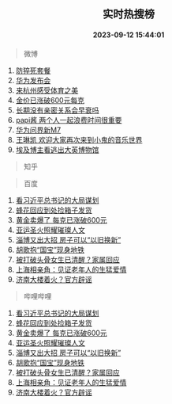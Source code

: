 <div align="center"><h2>实时热搜榜</h2><h4>2023-09-12 15:44:01</h4></div>

> 微博  

1. [防猝死套餐](https://s.weibo.com/weibo?q=%E9%98%B2%E7%8C%9D%E6%AD%BB%E5%A5%97%E9%A4%90&t=31&band_rank=1&Refer=top)<br />
2. [华为发布会](https://s.weibo.com/weibo?q=%E5%8D%8E%E4%B8%BA%E5%8F%91%E5%B8%83%E4%BC%9A&t=31&band_rank=2&Refer=top)<br />
3. [来杭州感受体育之美](https://s.weibo.com/weibo?q=%23%E6%9D%A5%E6%9D%AD%E5%B7%9E%E6%84%9F%E5%8F%97%E4%BD%93%E8%82%B2%E4%B9%8B%E7%BE%8E%23&t=31&band_rank=3&Refer=top)<br />
4. [金价已涨破600元每克](https://s.weibo.com/weibo?q=%23%E9%87%91%E4%BB%B7%E5%B7%B2%E6%B6%A8%E7%A0%B4600%E5%85%83%E6%AF%8F%E5%85%8B%23&t=31&band_rank=4&Refer=top)<br />
5. [长期没有亲密关系会早衰吗](https://s.weibo.com/weibo?q=%E9%95%BF%E6%9C%9F%E6%B2%A1%E6%9C%89%E4%BA%B2%E5%AF%86%E5%85%B3%E7%B3%BB%E4%BC%9A%E6%97%A9%E8%A1%B0%E5%90%97&t=31&band_rank=5&Refer=top)<br />
6. [papi酱 两个人一起浪费时间很重要](https://s.weibo.com/weibo?q=papi%E9%85%B1%20%E4%B8%A4%E4%B8%AA%E4%BA%BA%E4%B8%80%E8%B5%B7%E6%B5%AA%E8%B4%B9%E6%97%B6%E9%97%B4%E5%BE%88%E9%87%8D%E8%A6%81&t=31&band_rank=6&Refer=top)<br />
7. [华为问界新M7](https://s.weibo.com/weibo?q=%E5%8D%8E%E4%B8%BA%E9%97%AE%E7%95%8C%E6%96%B0M7&t=31&band_rank=7&Refer=top)<br />
8. [王琳凯 欢迎大家再次来到小鬼的音乐世界](https://s.weibo.com/weibo?q=%E7%8E%8B%E7%90%B3%E5%87%AF%20%E6%AC%A2%E8%BF%8E%E5%A4%A7%E5%AE%B6%E5%86%8D%E6%AC%A1%E6%9D%A5%E5%88%B0%E5%B0%8F%E9%AC%BC%E7%9A%84%E9%9F%B3%E4%B9%90%E4%B8%96%E7%95%8C&t=31&band_rank=8&Refer=top)<br />
9. [埃及博主看逃出大英博物馆](https://s.weibo.com/weibo?q=%E5%9F%83%E5%8F%8A%E5%8D%9A%E4%B8%BB%E7%9C%8B%E9%80%83%E5%87%BA%E5%A4%A7%E8%8B%B1%E5%8D%9A%E7%89%A9%E9%A6%86&t=31&band_rank=9&Refer=top)<br />

> 知乎  


> 百度  

1. [看习近平总书记的大局谋划](https://www.baidu.com/s?wd=%E7%9C%8B%E4%B9%A0%E8%BF%91%E5%B9%B3%E6%80%BB%E4%B9%A6%E8%AE%B0%E7%9A%84%E5%A4%A7%E5%B1%80%E8%B0%8B%E5%88%92&sa=fyb_news&rsv_dl=fyb_news)<br />
2. [蜂花回应到处捡箱子发货](https://www.baidu.com/s?wd=%E8%9C%82%E8%8A%B1%E5%9B%9E%E5%BA%94%E5%88%B0%E5%A4%84%E6%8D%A1%E7%AE%B1%E5%AD%90%E5%8F%91%E8%B4%A7&sa=fyb_news&rsv_dl=fyb_news)<br />
3. [黄金卖爆了 每克已涨破600元](https://www.baidu.com/s?wd=%E9%BB%84%E9%87%91%E5%8D%96%E7%88%86%E4%BA%86+%E6%AF%8F%E5%85%8B%E5%B7%B2%E6%B6%A8%E7%A0%B4600%E5%85%83&sa=fyb_news&rsv_dl=fyb_news)<br />
4. [亚运圣火照耀璀璨人文](https://www.baidu.com/s?wd=%E4%BA%9A%E8%BF%90%E5%9C%A3%E7%81%AB%E7%85%A7%E8%80%80%E7%92%80%E7%92%A8%E4%BA%BA%E6%96%87&sa=fyb_news&rsv_dl=fyb_news)<br />
5. [淄博又出大招 房子可以“以旧换新”](https://www.baidu.com/s?wd=%E6%B7%84%E5%8D%9A%E5%8F%88%E5%87%BA%E5%A4%A7%E6%8B%9B+%E6%88%BF%E5%AD%90%E5%8F%AF%E4%BB%A5%E2%80%9C%E4%BB%A5%E6%97%A7%E6%8D%A2%E6%96%B0%E2%80%9D&sa=fyb_news&rsv_dl=fyb_news)<br />
6. [胡歌抱“国宝”现身地铁](https://www.baidu.com/s?wd=%E8%83%A1%E6%AD%8C%E6%8A%B1%E2%80%9C%E5%9B%BD%E5%AE%9D%E2%80%9D%E7%8E%B0%E8%BA%AB%E5%9C%B0%E9%93%81&sa=fyb_news&rsv_dl=fyb_news)<br />
7. [被打破头骨女生已清醒？家属回应](https://www.baidu.com/s?wd=%E8%A2%AB%E6%89%93%E7%A0%B4%E5%A4%B4%E9%AA%A8%E5%A5%B3%E7%94%9F%E5%B7%B2%E6%B8%85%E9%86%92%EF%BC%9F%E5%AE%B6%E5%B1%9E%E5%9B%9E%E5%BA%94&sa=fyb_news&rsv_dl=fyb_news)<br />
8. [上海相亲角：见证老年人的生猛爱情](https://www.baidu.com/s?wd=%E4%B8%8A%E6%B5%B7%E7%9B%B8%E4%BA%B2%E8%A7%92%EF%BC%9A%E8%A7%81%E8%AF%81%E8%80%81%E5%B9%B4%E4%BA%BA%E7%9A%84%E7%94%9F%E7%8C%9B%E7%88%B1%E6%83%85&sa=fyb_news&rsv_dl=fyb_news)<br />
9. [济南大楼着火？官方辟谣](https://www.baidu.com/s?wd=%E6%B5%8E%E5%8D%97%E5%A4%A7%E6%A5%BC%E7%9D%80%E7%81%AB%EF%BC%9F%E5%AE%98%E6%96%B9%E8%BE%9F%E8%B0%A3&sa=fyb_news&rsv_dl=fyb_news)<br />

> 哔哩哔哩  

1. [看习近平总书记的大局谋划](https://www.baidu.com/s?wd=%E7%9C%8B%E4%B9%A0%E8%BF%91%E5%B9%B3%E6%80%BB%E4%B9%A6%E8%AE%B0%E7%9A%84%E5%A4%A7%E5%B1%80%E8%B0%8B%E5%88%92&sa=fyb_news&rsv_dl=fyb_news)<br />
2. [蜂花回应到处捡箱子发货](https://www.baidu.com/s?wd=%E8%9C%82%E8%8A%B1%E5%9B%9E%E5%BA%94%E5%88%B0%E5%A4%84%E6%8D%A1%E7%AE%B1%E5%AD%90%E5%8F%91%E8%B4%A7&sa=fyb_news&rsv_dl=fyb_news)<br />
3. [黄金卖爆了 每克已涨破600元](https://www.baidu.com/s?wd=%E9%BB%84%E9%87%91%E5%8D%96%E7%88%86%E4%BA%86+%E6%AF%8F%E5%85%8B%E5%B7%B2%E6%B6%A8%E7%A0%B4600%E5%85%83&sa=fyb_news&rsv_dl=fyb_news)<br />
4. [亚运圣火照耀璀璨人文](https://www.baidu.com/s?wd=%E4%BA%9A%E8%BF%90%E5%9C%A3%E7%81%AB%E7%85%A7%E8%80%80%E7%92%80%E7%92%A8%E4%BA%BA%E6%96%87&sa=fyb_news&rsv_dl=fyb_news)<br />
5. [淄博又出大招 房子可以“以旧换新”](https://www.baidu.com/s?wd=%E6%B7%84%E5%8D%9A%E5%8F%88%E5%87%BA%E5%A4%A7%E6%8B%9B+%E6%88%BF%E5%AD%90%E5%8F%AF%E4%BB%A5%E2%80%9C%E4%BB%A5%E6%97%A7%E6%8D%A2%E6%96%B0%E2%80%9D&sa=fyb_news&rsv_dl=fyb_news)<br />
6. [胡歌抱“国宝”现身地铁](https://www.baidu.com/s?wd=%E8%83%A1%E6%AD%8C%E6%8A%B1%E2%80%9C%E5%9B%BD%E5%AE%9D%E2%80%9D%E7%8E%B0%E8%BA%AB%E5%9C%B0%E9%93%81&sa=fyb_news&rsv_dl=fyb_news)<br />
7. [被打破头骨女生已清醒？家属回应](https://www.baidu.com/s?wd=%E8%A2%AB%E6%89%93%E7%A0%B4%E5%A4%B4%E9%AA%A8%E5%A5%B3%E7%94%9F%E5%B7%B2%E6%B8%85%E9%86%92%EF%BC%9F%E5%AE%B6%E5%B1%9E%E5%9B%9E%E5%BA%94&sa=fyb_news&rsv_dl=fyb_news)<br />
8. [上海相亲角：见证老年人的生猛爱情](https://www.baidu.com/s?wd=%E4%B8%8A%E6%B5%B7%E7%9B%B8%E4%BA%B2%E8%A7%92%EF%BC%9A%E8%A7%81%E8%AF%81%E8%80%81%E5%B9%B4%E4%BA%BA%E7%9A%84%E7%94%9F%E7%8C%9B%E7%88%B1%E6%83%85&sa=fyb_news&rsv_dl=fyb_news)<br />
9. [济南大楼着火？官方辟谣](https://www.baidu.com/s?wd=%E6%B5%8E%E5%8D%97%E5%A4%A7%E6%A5%BC%E7%9D%80%E7%81%AB%EF%BC%9F%E5%AE%98%E6%96%B9%E8%BE%9F%E8%B0%A3&sa=fyb_news&rsv_dl=fyb_news)<br />
